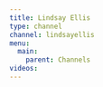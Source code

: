 ```yaml
---
title: Lindsay Ellis
type: channel
channel: lindsayellis
menu:
  main:
    parent: Channels
videos:
---
```

